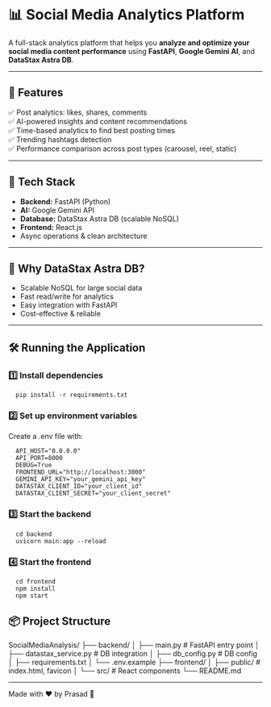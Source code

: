 # 📊 Social Media Analytics Platform

A full-stack analytics platform that helps you **analyze and optimize your social media content performance** using **FastAPI**, **Google Gemini AI**, and **DataStax Astra DB**.

---

## 🚀 Features
✅ Post analytics: likes, shares, comments  
✅ AI-powered insights and content recommendations  
✅ Time-based analytics to find best posting times  
✅ Trending hashtags detection  
✅ Performance comparison across post types (carousel, reel, static)  

---

## 🧰 Tech Stack
- **Backend:** FastAPI (Python)
- **AI:** Google Gemini API
- **Database:** DataStax Astra DB (scalable NoSQL)
- **Frontend:** React.js
- Async operations & clean architecture

---

## 🌱 Why DataStax Astra DB?
- Scalable NoSQL for large social data
- Fast read/write for analytics
- Easy integration with FastAPI
- Cost-effective & reliable

---

## 🛠️ Running the Application

### 1️⃣ Install dependencies

      pip install -r requirements.txt
      
### 2️⃣ Set up environment variables
Create a .env file with:

      API_HOST="0.0.0.0"
      API_PORT=8000
      DEBUG=True
      FRONTEND_URL="http://localhost:3000"
      GEMINI_API_KEY="your_gemini_api_key"
      DATASTAX_CLIENT_ID="your_client_id"
      DATASTAX_CLIENT_SECRET="your_client_secret"
      
### 3️⃣ Start the backend
      cd backend
      uvicorn main:app --reload

### 4️⃣ Start the frontend
      cd frontend
      npm install
      npm start

## 📦 Project Structure
SocialMediaAnalysis/
├── backend/
│ ├── main.py # FastAPI entry point
│ ├── datastax_service.py # DB integration
│ ├── db_config.py # DB config
│ ├── requirements.txt
│ └── .env.example
├── frontend/
│ ├── public/ # index.html, favicon
│ └── src/ # React components
└── README.md

---

Made with ❤️ by Prasad 🚀

